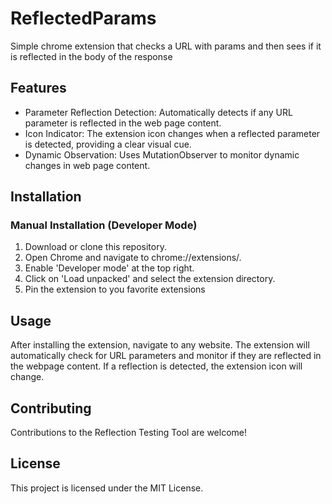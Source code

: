 # ReflectedParams
Simple chrome extension that checks a URL with params and then sees if it is reflected in the body of the response

## Features
- Parameter Reflection Detection: Automatically detects if any URL parameter is reflected in the web page content.
- Icon Indicator: The extension icon changes when a reflected parameter is detected, providing a clear visual cue.
- Dynamic Observation: Uses MutationObserver to monitor dynamic changes in web page content.
  
## Installation
### Manual Installation (Developer Mode)
1. Download or clone this repository.
2. Open Chrome and navigate to chrome://extensions/.
3. Enable 'Developer mode' at the top right.
4. Click on 'Load unpacked' and select the extension directory.
5. Pin the extension to you favorite extensions
   
## Usage
After installing the extension, navigate to any website. The extension will automatically check for URL parameters and monitor if they are reflected in the webpage content. If a reflection is detected, the extension icon will change.

## Contributing
Contributions to the Reflection Testing Tool are welcome!

## License
This project is licensed under the MIT License.


